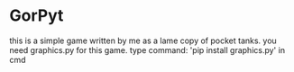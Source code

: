 # GorPyt
this is a simple game written by me as a lame copy of pocket tanks.
you need graphics.py for this game.
type command: 'pip install graphics.py' in cmd
